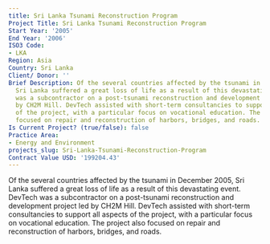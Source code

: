 ```yaml
---
title: Sri Lanka Tsunami Reconstruction Program
Project Title: Sri Lanka Tsunami Reconstruction Program
Start Year: '2005'
End Year: '2006'
ISO3 Code:
- LKA
Region: Asia
Country: Sri Lanka
Client/ Donor: ''
Brief Description: Of the several countries affected by the tsunami in December 2005,
  Sri Lanka suffered a great loss of life as a result of this devastating event. DevTech
  was a subcontractor on a post-tsunami reconstruction and development project led
  by CH2M Hill. DevTech assisted with short-term consultancies to support all aspects
  of the project, with a particular focus on vocational education. The project also
  focused on repair and reconstruction of harbors, bridges, and roads.
Is Current Project? (true/false): false
Practice Area:
- Energy and Environment
projects_slug: Sri-Lanka-Tsunami-Reconstruction-Program
Contract Value USD: '199204.43'
---
```


Of the several countries affected by the tsunami in December 2005, Sri Lanka suffered a great loss of life as a result of this devastating event. DevTech was a subcontractor on a post-tsunami reconstruction and development project led by CH2M Hill. DevTech assisted with short-term consultancies to support all aspects of the project, with a particular focus on vocational education. The project also focused on repair and reconstruction of harbors, bridges, and roads.